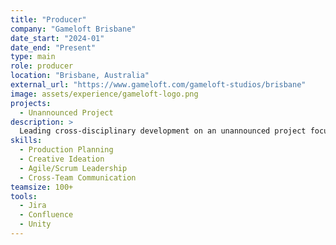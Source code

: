 ```yaml
---
title: "Producer"
company: "Gameloft Brisbane"
date_start: "2024-01"
date_end: "Present"
type: main
role: producer
location: "Brisbane, Australia"
external_url: "https://www.gameloft.com/gameloft-studios/brisbane"
image: assets/experience/gameloft-logo.png
projects:
  - Unannounced Project
description: >
  Leading cross-disciplinary development on an unannounced project focused on family-friendly gameplay and creativity. Managing internal and external teams across disciplines, timelines, and milestones.
skills:
  - Production Planning
  - Creative Ideation
  - Agile/Scrum Leadership
  - Cross-Team Communication
teamsize: 100+
tools:
  - Jira
  - Confluence
  - Unity
---
```

